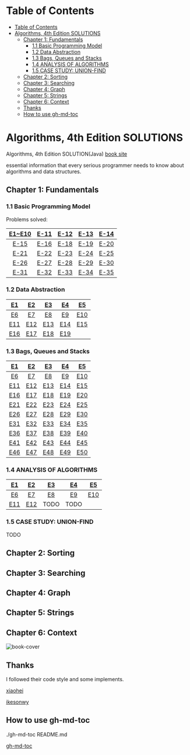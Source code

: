 Table of Contents
=================

* [Table of Contents](#table-of-contents)
* [Algorithms, 4th Edition SOLUTIONS](#algorithms-4th-edition-solutions)
  * [Chapter 1: Fundamentals](#chapter-1-fundamentals)
    * [1\.1 Basic Programming Model](#11-basic-programming-model)
    * [1\.2 Data Abstraction](#12-data-abstraction)
    * [1\.3 Bags, Queues and Stacks](#13-bags-queues-and-stacks)
    * [1\.4 ANALYSIS OF ALGORITHMS](#14-analysis-of-algorithms)
    * [1\.5 CASE STUDY: UNION\-FIND](#15-case-study-union-find)
  * [Chapter 2: Sorting](#chapter-2-sorting)
  * [Chapter 3: Searching](#chapter-3-searching)
  * [Chapter 4: Graph](#chapter-4-graph)
  * [Chapter 5: Strings](#chapter-5-strings)
  * [Chapter 6: Context](#chapter-6-context)
  * [Thanks](#thanks)
  * [How to use gh\-md\-toc](#how-to-use-gh-md-toc)


# Algorithms, 4th Edition SOLUTIONS

Algorithms, 4th Edition SOLUTION(Java) [book site](https://algs4.cs.princeton.edu/home/)

essential information that every serious programmer needs to know about algorithms and data structures.

## Chapter 1: Fundamentals

###  1.1 Basic Programming Model

Problems solved:

| [E1~E10](./Ch_1_1/Ex_1_1.md)  | [E-11](./Ch_1_1/Ex_1_1_11.md)    | [E-12](./Ch_1_1/Ex_1_1_12.md)    | [E-13](./Ch_1_1/Ex_1_1_13.md)    | [E-14](./Ch_1_1/Ex_1_1_14.md)    |
| :----: | :----: | :----: | :----: | :----: |
| [E-15](./Ch_1_1/Ex_1_1_15.md) | [E-16](./Ch_1_1/Ex_1_1_16.md)    | [E-18](./Ch_1_1/Ex_1_1_18.md)    | [E-19](./Ch_1_1/Ex_1_1_19.md)    | [E-20](./Ch_1_1/Ex_1_1_20.md)   |
| [E-21](./Ch_1_1/Ex_1_1_21.md)   | [E-22](./Ch_1_1/Ex_1_1_22.md)   | [E-23](./Ch_1_1/Ex_1_1_23.md)   | [E-24](./Ch_1_1/Ex_1_1_24.md)   | [E-25](./Ch_1_1/Ex_1_1_25.md)   |
| [E-26](./Ch_1_1/Ex_1_1_26.md)   | [E-27](./Ch_1_1/Ex_1_1_27.md)   | [E-28](./Ch_1_1/Ex_1_1_28.md)   | [E-29](./Ch_1_1/Ex_1_1_29.md)| [E-30](./Ch_1_1/Ex_1_1_30.md)|
|[E-31](./Ch_1_1/Ex_1_1_31.md) | [E-32](./Ch_1_1/Ex_1_1_32.md)|[E-33](./Ch_1_1/Ex_1_1_33.md)| [E-34](./Ch_1_1/Ex_1_1_34.md)| [E-35](./Ch_1_1/Ex_1_1_35.md)|

### 1.2 Data Abstraction

|[E1](./Ch_1_2/Ex_1_2_01.md)|[E2](./Ch_1_2/Ex_1_2_02.md)|[E3](./Ch_1_2/Ex_1_2_03.md)|[E4](./Ch_1_2/Ex_1_2_04.md)|[E5](./Ch_1_2/Ex_1_2_05.md)|
| :----: | :----: | :----: | :----: | :----: |
|[E6](./Ch_1_2/Ex_1_2_06.md)|[E7](./Ch_1_2/Ex_1_2_07.md)|[E8](./Ch_1_2/Ex_1_2_08.md)|[E9](./Ch_1_2/Ex_1_2_09.md)|[E10](./Ch_1_2/Ex_1_2_10.md)|
|[E11](./Ch_1_2/Ex_1_2_11.md)|[E12](./Ch_1_2/Ex_1_2_12.md)|[E13](./Ch_1_2/Ex_1_2_13.md)|[E14](./Ch_1_2/Ex_1_2_14.md)|[E15](./Ch_1_2/Ex_1_2_15.md)|
|[E16](./Ch_1_2/Ex_1_2_16.md)|[E17](./Ch_1_2/Ex_1_2_17.md)|[E18](./Ch_1_2/Ex_1_2_18.md)|[E19](./Ch_1_2/Ex_1_2_19.md)|      |

### 1.3 Bags, Queues and Stacks

|[E1](./Ch_1_3/Ex_1_3_01.md)|[E2](./Ch_1_3/Ex_1_3_02.md)|[E3](./Ch_1_3/Ex_1_3_03.md)|[E4](./Ch_1_3/Ex_1_3_04.md)|[E5](./Ch_1_3/Ex_1_3_05.md)|
| :----: | :----: | :----: | :----: | :----: |
|[E6](./Ch_1_3/Ex_1_3_06.md)|[E7](./Ch_1_3/Ex_1_3_07.md)|[E8](./Ch_1_3/Ex_1_3_08.md)|[E9](./Ch_1_3/Ex_1_3_09.md)|[E10](./Ch_1_3/Ex_1_3_10.md)|
|[E11](./Ch_1_3/Ex_1_3_11.md)|[E12](./Ch_1_3/Ex_1_3_12.md)|[E13](./Ch_1_3/Ex_1_3_13.md)|[E14](./Ch_1_3/Ex_1_3_14.md)|[E15](./Ch_1_3/Ex_1_3_15.md)|
|[E16](./Ch_1_3/Ex_1_3_16.md)|[E17](./Ch_1_3/Ex_1_3_17.md)|[E18](./Ch_1_3/Ex_1_3_18.md)|[E19](./Ch_1_3/Ex_1_3_19.md)|[E20](./Ch_1_3/Ex_1_3_20.md)|
|[E21](./Ch_1_3/Ex_1_3_21.md)|[E22](./Ch_1_3/Ex_1_3_22.md)|[E23](./Ch_1_3/Ex_1_3_23.md)|[E24](./Ch_1_3/Ex_1_3_24.md)|[E25](./Ch_1_3/Ex_1_3_25.md)|
|[E26](./Ch_1_3/Ex_1_3_26.md)|[E27](./Ch_1_3/Ex_1_3_27.md)|[E28](./Ch_1_3/Ex_1_3_28.md)|[E29](./Ch_1_3/Ex_1_3_29.md)|[E30](./Ch_1_3/Ex_1_3_30.md)|
|[E31](./Ch_1_3/Ex_1_3_31.md)|[E32](./Ch_1_3/Ex_1_3_32.md)|[E33](./Ch_1_3/Ex_1_3_33.md)|[E34](./Ch_1_3/Ex_1_3_34.md)|[E35](./Ch_1_3/Ex_1_3_35.md)|
|[E36](./Ch_1_3/Ex_1_3_36.md)|[E37](./Ch_1_3/Ex_1_3_37.md)|[E38](./Ch_1_3/Ex_1_3_38.md)|[E39](./Ch_1_3/Ex_1_3_39.md)|[E40](./Ch_1_3/Ex_1_3_40.md)|
|[E41](./Ch_1_3/Ex_1_3_41.md)|[E42](./Ch_1_3/Ex_1_3_42.md)|[E43](./Ch_1_3/Ex_1_3_43.md)|[E44](./Ch_1_3/Ex_1_3_44.md)|[E45](./Ch_1_3/Ex_1_3_45.md)|
|[E46](./Ch_1_3/Ex_1_3_46.md)|[E47](./Ch_1_3/Ex_1_3_47.md)|[E48](./Ch_1_3/Ex_1_3_48.md)|[E49](./Ch_1_3/Ex_1_3_49.md)|[E50](./Ch_1_3/Ex_1_3_50.md)|

### 1.4 ANALYSIS OF ALGORITHMS

|[E1](./Ch_1_4/Ex_1_4_01.md)|[E2](./Ch_1_4/Ex_1_4_02.md)|[E3](./Ch_1_4/Ex_1_4_03.md)|[E4](./Ch_1_4/Ex_1_43_04.md)|[E5](./Ch_1_4/Ex_1_4_05.md)|
| :----: | :----: | :----: | :----: | :----: |
|[E6](./Ch_1_4/Ex_1_4_06.md)|[E7](./Ch_1_4/Ex_1_4_07.md)|[E8](./Ch_1_4/Ex_1_4_08.md)|[E9](./Ch_1_4/Ex_1_4_09.md)|[E10](./Ch_1_4/Ex_1_4_10.md)|
|[E11](./Ch_1_4/Ex_1_4_11.md)|[E12](./Ch_1_4/Ex_1_4_12.md)|TODO|TODO|

### 1.5 CASE STUDY: UNION-FIND

TODO

## Chapter 2: Sorting

## Chapter 3: Searching

## Chapter 4: Graph

## Chapter 5: Strings

## Chapter 6: Context

![book-cover](https://gitee.com/gdhu/prvpic/raw/master/2019-05-01-010.jpg)

## Thanks

I followed their code style and some implements.

[xiaohei](https://github.com/YangXiaoHei/Algorithms)

[ikesonwy](https://github.com/ikesnowy/Algorithms-4th-Edition-in-Csharp)

## How to use gh-md-toc

./gh-md-toc README.md

[gh-md-toc](https://github.com/ekalinin/github-markdown-toc.go)